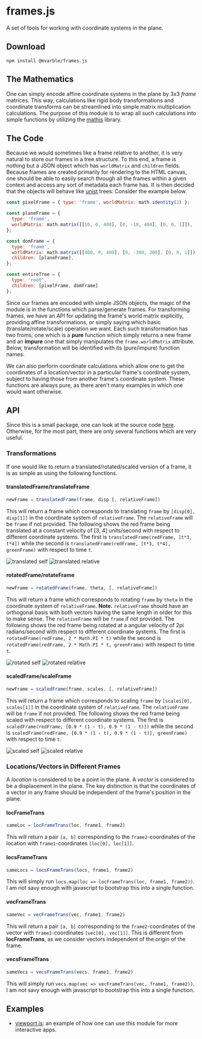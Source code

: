 # frames.js

A set of tools for working with coordinate systems in the plane.

## Download

```
npm install @mvarble/frames.js
```

## The Mathematics

One can simply encode affine coordinate systems in the plane by 3x3 *frame* matrices.
This way, calculations like rigid body transformations and coordinate transforms can be streamlined into simple matrix multiplication calculations.
The purpose of this module is to wrap all such calculations into simple functions by utilizing the [mathjs](https://github.com/josdejong/mathjs) library.

## The Code

Because we would sometimes like a frame relative to another, it is very natural to store our frames in a tree structure.
To this end, a frame is nothing but a JSON object which has `worldMatrix` and `children` fields.
Because frames are created primarily for rendering to the HTML canvas, one should be able to easily search through all the frames within a given context and access any sort of metadata each frame has.
It is then decided that the objects will behave like [unist](https://github.com/syntax-tree/unist) trees.
Consider the example below.

```js
const pixelFrame = { type: 'frame', worldMatrix: math.identity(3) };

const planeFrame = {
  type: 'frame',
  worldMatrix: math.matrix([[10, 0, 400], [0, -10, 400], [0, 0, 1]]),
};

const domFrame = { 
  type: 'frame',
  worldMatrix: math.matrix([[400, 0, 400], [0, -300, 300], [0, 0, 1]]),
  children: [planeFrame],
};

const entireTree = {
  type: 'root',
  children: [pixelFrame, domFrame]
};
```

Since our frames are encoded with simple JSON objects, the magic of the module is in the functions which parse/generate frames.
For transforming frames, we have an API for updating the frame's world matrix explicitly, providing affine transformations, or simply saying which basic (translate/rotate/scale) operation we want.
Each such transformation has two froms; one which is a **pure** function which simply returns a new frame and an **impure** one that simply manipulates the `frame.worldMatrix` attribute.
Below, transformation will be identified with its (pure/impure) function names.

We can also perform coordinate calculations which allow one to get the coordinates of a location/vector in a particular frame's coordinate system, subject to having those from another frame's coordinate system.
These functions are always pure, as there aren't many examples in which one would want otherwise.

## API

Since this is a small package, one can look at the source code [here](https://github.com/mvarble/frames.js/blob/master/src.js).
Otherwise, for the most part, there are only several functions which are very useful.

### Transformations

If one would like to return a translated/rotated/scaled version of a frame, it is as simple as using the following functions.

#### translatedFrame/translateFrame

```js
newFrame = translatedFrame(frame, disp [, relativeFrame])
```

This will return a frame which corresponds to translating `frame` by `[disp[0], disp[1]]` in the coordinate system of `relativeFrame`. 
The `relativeFrame` will be `frame` if not provided.
The following shows the red frame being translated at a constant velocity of [3, 4] units/second with respect to different coordinate systems.
The first is `translatedFrame(redFrame, [t*3, t*4])` while the second is `translatedFrame(redFrame, [t*3, t*4], greenFrame)` with respect to time `t`.

![translated self](https://raw.githubusercontent.com/mvarble/frames.js/master/examples/translated-self.gif)
![translated relative](https://raw.githubusercontent.com/mvarble/frames.js/master/examples/translated-relative.gif)

#### rotatedFrame/rotateFrame

```js
newFrame = rotatedFrame(frame, theta, [, relativeFrame])
```

This will return a frame which corresponds to rotating `frame` by `theta` in the coordinate system of `relativeFrame`. 
**Note.** `relativeFrame` should have an orthogonal basis with both vectors having the same length in order for this to make sense. The `relativeFrame` will be `frame` if not provided.
The following shows the red frame being rotated at a angular velocity of 2pi radians/second with respect to different coordinate systems.
The first is `rotatedFrame(redFrame, 2 * Math.PI * t)` while the second is `rotatedFrame(redFrame, 2 * Math.PI * t, greenFrame)` with respect to time `t`.

![rotated self](https://raw.githubusercontent.com/mvarble/frames.js/master/examples/rotated-self.gif)
![rotated relative](https://raw.githubusercontent.com/mvarble/frames.js/master/examples/rotated-relative.gif)


#### scaledFrame/scaleFrame

```js
newFrame = scaledFrame(frame, scales, [, relativeFrame])
```

This will return a frame which corresponds to scaling `frame` by `[scales[0], scales[1]]` in the coordinate system of `relativeFrame`. The `relativeFrame` will be `frame` if not provided.
The following shows the red frame being scaled with respect to different coordinate systems.
The first is `scaledFrame(redFrame, [0.9 * (1 - t), 0.9 * (1 - t)])` while the second is `scaledFrame(redFrame, [0.9 * (1 - t), 0.9 * (1 - t)], greenFrame)` with respect to time `t`.

![scaled self](https://raw.githubusercontent.com/mvarble/frames.js/master/examples/scaled-self.gif)
![scaled relative](https://raw.githubusercontent.com/mvarble/frames.js/master/examples/scaled-relative.gif)


### Locations/Vectors in Different Frames

A *location* is considered to be a point in the plane.
A *vector* is considered to be a displacement in the plane.
The key distinction is that the coordinates of a vector in any frame should be independent of the frame's position in the plane.

#### locFrameTrans

```js
sameLoc = locFrameTrans(loc, frame1, frame2)
```

This will return a pair `[a, b]` corresponding to the `frame2`-coordinates of the location with `frame1`-coordinates `[loc[0], loc[1]]`.

#### locsFrameTrans

```js
sameLocs = locsFrameTrans(locs, frame1, frame2)
```

This will simply run `locs.map(loc => locFrameTrans(loc, frame1, frame2))`. 
I am not savy enough with javascript to bootstrap this into a single function.

#### vecFrameTrans

```js
sameVec = vecFrameTrans(vec, frame1, frame2)
```

This will return a pair `[a, b]` corresponding to the `frame2`-coordinates of the vector with `frame1`-coordinates `[vec[0], vec[1]]`. 
This is different from **locFrameTrans**, as we consider vectors independent of the origin of the frame.

#### vecsFrameTrans

```js
sameVecs = vecsFrameTrans(vecs, frame1, frame2)
```

This will simply run `vecs.map(vec => vecFrameTrans(vec, frame1, frame2))`. 
I am not savy enough with javascript to bootstrap this into a single function.

## Examples

- [viewport.js](https://github.com/mvarble/viewport.js): an example of how one can use this module for more interactive apps.
